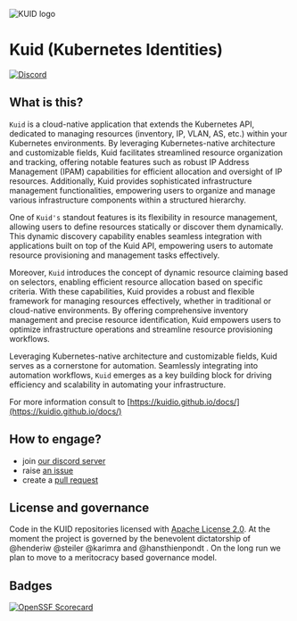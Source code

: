 ![KUID logo](assets/logos/KUID-logo-100x123.png)

# Kuid (Kubernetes Identities)

[![Discord](https://img.shields.io/discord/1234818321833136199?style=flat-square&label=discord&logo=discord&color=00c9ff&labelColor=bec8d2)](https://discord.gg/hXt4sfUs6V)


## What is this?

`Kuid` is a cloud-native application that extends the Kubernetes API, dedicated to managing resources (inventory, IP, VLAN, AS, etc.) within your Kubernetes environments. By leveraging Kubernetes-native architecture and customizable fields, Kuid facilitates streamlined resource organization and tracking, offering notable features such as robust IP Address Management (IPAM) capabilities for efficient allocation and oversight of IP resources. Additionally, Kuid provides sophisticated infrastructure management functionalities, empowering users to organize and manage various infrastructure components within a structured hierarchy.

One of `Kuid's` standout features is its flexibility in resource management, allowing users to define resources statically or discover them dynamically. This dynamic discovery capability enables seamless integration with applications built on top of the Kuid API, empowering users to automate resource provisioning and management tasks effectively.

Moreover, `Kuid` introduces the concept of dynamic resource claiming based on selectors, enabling efficient resource allocation based on specific criteria. With these capabilities, Kuid provides a robust and flexible framework for managing resources effectively, whether in traditional or cloud-native environments. By offering comprehensive inventory management and precise resource identification, Kuid empowers users to optimize infrastructure operations and streamline resource provisioning workflows.

Leveraging Kubernetes-native architecture and customizable fields, Kuid serves as a cornerstone for automation. Seamlessly integrating into automation workflows, `Kuid` emerges as a key building block for driving efficiency and scalability in automating your infrastructure.

For more information consult to [https://kuidio.github.io/docs/](https://kuidio.github.io/docs/)

## How to engage?

* join [our discord server](https://discord.gg/fH35bmcTU9)
* raise [an issue](https://github.com/kuidio/kuid/issues)
* create a [pull request](https://github.com/kuidio/kuid/pulls)

## License and governance

Code in the KUID repositories licensed with [Apache License 2.0](LICENSE.md). At the moment the project is governed by the benevolent dictatorship of @henderiw @steiler @karimra and @hansthienpondt . On the long run we plan to move to a meritocracy based governance model.

## Badges

[![OpenSSF Scorecard](https://api.scorecard.dev/projects/github.com/kuidio/kuid/badge)](https://scorecard.dev/viewer/?uri=github.com/kuidio/kuid)